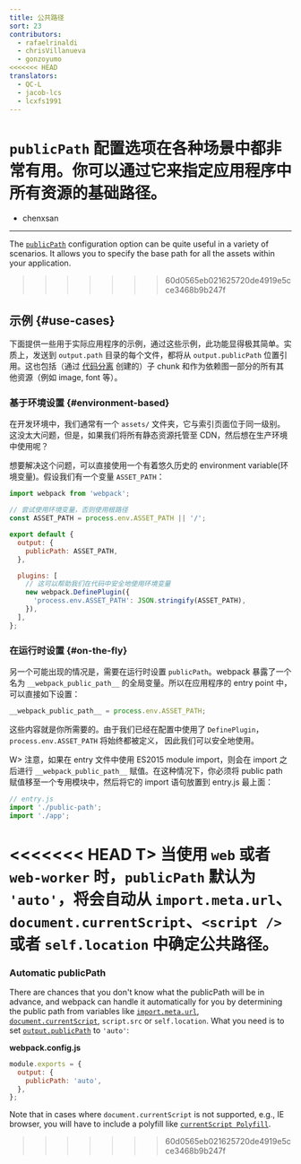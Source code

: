```yaml
---
title: 公共路径
sort: 23
contributors:
  - rafaelrinaldi
  - chrisVillanueva
  - gonzoyumo
<<<<<<< HEAD
translators:
  - QC-L
  - jacob-lcs
  - lcxfs1991
---
```


`publicPath` 配置选项在各种场景中都非常有用。你可以通过它来指定应用程序中所有资源的基础路径。
=======
  - chenxsan
---

The [`publicPath`](/configuration/output/#outputpublicpath) configuration option can be quite useful in a variety of scenarios. It allows you to specify the base path for all the assets within your application.
>>>>>>> 60d0565eb021625720de4919e5cce3468b9b247f

## 示例 {#use-cases}

下面提供一些用于实际应用程序的示例，通过这些示例，此功能显得极其简单。实质上，发送到 `output.path` 目录的每个文件，都将从 `output.publicPath` 位置引用。这也包括（通过 [代码分离](/guides/code-splitting/) 创建的）子 chunk 和作为依赖图一部分的所有其他资源（例如 image, font 等）。

### 基于环境设置 {#environment-based}

在开发环境中，我们通常有一个 `assets/` 文件夹，它与索引页面位于同一级别。这没太大问题，但是，如果我们将所有静态资源托管至 CDN，然后想在生产环境中使用呢？

想要解决这个问题，可以直接使用一个有着悠久历史的 environment variable(环境变量)。假设我们有一个变量 `ASSET_PATH`：

```js
import webpack from 'webpack';

// 尝试使用环境变量，否则使用根路径
const ASSET_PATH = process.env.ASSET_PATH || '/';

export default {
  output: {
    publicPath: ASSET_PATH,
  },

  plugins: [
    // 这可以帮助我们在代码中安全地使用环境变量
    new webpack.DefinePlugin({
      'process.env.ASSET_PATH': JSON.stringify(ASSET_PATH),
    }),
  ],
};
```

### 在运行时设置 {#on-the-fly}

另一个可能出现的情况是，需要在运行时设置 `publicPath`。webpack 暴露了一个名为 `__webpack_public_path__` 的全局变量。所以在应用程序的 entry point 中，可以直接如下设置：

```js
__webpack_public_path__ = process.env.ASSET_PATH;
```

这些内容就是你所需要的。由于我们已经在配置中使用了 `DefinePlugin`，
`process.env.ASSET_PATH` 将始终都被定义，
因此我们可以安全地使用。

W> 注意，如果在 entry 文件中使用 ES2015 module import，则会在 import 之后进行 `__webpack_public_path__` 赋值。在这种情况下，你必须将 public path 赋值移至一个专用模块中，然后将它的 import 语句放置到 entry.js 最上面：

```js
// entry.js
import './public-path';
import './app';
```

<<<<<<< HEAD
T> 当使用 `web` 或者 `web-worker` 时，`publicPath` 默认为 `'auto'`，将会自动从 `import.meta.url`、`document.currentScript`、`<script />` 或者 `self.location` 中确定公共路径。
=======
### Automatic publicPath

There are chances that you don't know what the publicPath will be in advance, and webpack can handle it automatically for you by determining the public path from variables like [`import.meta.url`](/api/module-variables/#importmetaurl), [`document.currentScript`](https://developer.mozilla.org/en-US/docs/Web/API/Document/currentScript), `script.src` or `self.location`. What you need is to set [`output.publicPath`](/configuration/output/#outputpublicpath) to `'auto'`:

**webpack.config.js**

```js
module.exports = {
  output: {
    publicPath: 'auto',
  },
};
```

Note that in cases where `document.currentScript` is not supported, e.g., IE browser, you will have to include a polyfill like [`currentScript Polyfill`](https://github.com/amiller-gh/currentScript-polyfill).
>>>>>>> 60d0565eb021625720de4919e5cce3468b9b247f
